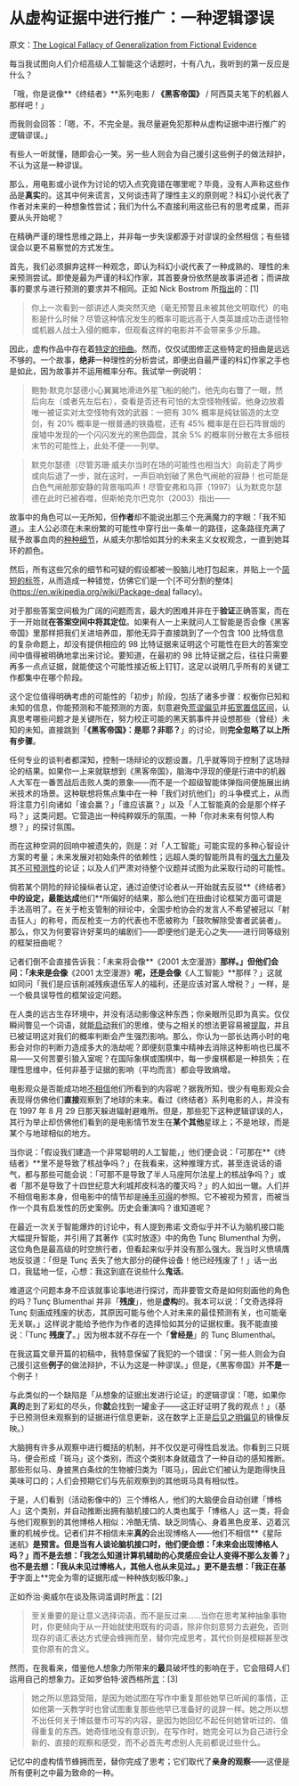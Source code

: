 # 从虚构证据中进行推广：一种逻辑谬误

原文：[The Logical Fallacy of Generalization from Fictional Evidence](https://www.readthesequences.com/The-Logical-Fallacy-Of-Generalization-From-Fictional-Evidence)

每当我试图向人们介绍高级人工智能这个话题时，十有八九，我听到的第一反应是什么？

「哦，你是说像**《终结者》**系列电影 / **《黑客帝国》** / 阿西莫夫笔下的机器人那样吧！」

而我则会回答：「嗯，不，不完全是。我尽量避免犯那种从虚构证据中进行推广的逻辑谬误。」

有些人一听就懂，随即会心一笑。另一些人则会为自己援引这些例子的做法辩护，不认为这是一种谬误。

那么，用电影或小说作为讨论的切入点究竟错在哪里呢？毕竟，没有人声称这些作品是**真实**的。这其中何来谎言，又何谈违背了理性主义的原则呢？科幻小说代表了作者对未来的一种想象性尝试；我们为什么不直接利用这些已有的思考成果，而非要从头开始呢？

在精确严谨的理性思维之路上，并非每一步失误都源于对谬误的全然相信；有些错误会以更不易察觉的方式发生。

首先，我们必须摒弃这样一种观念，即认为科幻小说代表了一种成熟的、理性的未来预测尝试。即使是最为严谨的科幻作家，其首要身份依然是故事讲述者；而讲故事的要求与进行预测的要求并不相同。正如 Nick Bostrom 所[指出](http://www.nickbostrom.com/existential/risks.html)的：[1]

> 你上一次看到一部讲述人类突然灭绝（毫无预警且未被其他文明取代）的电影是什么时候？尽管这种情况发生的概率可能远高于人类英雄成功击退怪物或机器人战士入侵的概率，但观看这样的电影并不会带来多少乐趣。

因此，虚构作品中存在着[特定的扭曲](http://www.overcomingbias.com/2006/12/biases_of_scien.html)。然而，仅仅试图修正这些特定的扭曲是远远不够的。一个故事，**绝非**一种理性的分析尝试，即便出自最严谨的科幻作家之手也是如此，因为故事并不运用概率分布。我试举一例说明：

> 鲍勃·默克尔瑟德小心翼翼地滑进外星飞船的舱门，他先向右瞥了一眼，然后向左（或者先左后右），查看是否还有可怕的太空怪物残留。他身边放着唯一被证实对太空怪物有效的武器：一把有 30% 概率是纯钛锻造的太空剑，有 20% 概率是一根普通的铁撬棍，还有 45% 概率是在巨石阵冒烟的废墟中发现的一个闪闪发光的黑色圆盘，其余 5% 的概率则分散在太多细枝末节的可能性上，此处不便一一列举。

>

> 默克尔瑟德（尽管苏珊·威夫尔当时在场的可能性也相当大）向前走了两步或向后退了一步，就在这时，一声巨响划破了黑色气闸舱的寂静！也可能是白色气闸舱那安静的背景嗡鸣声！尽管安弗和乌菲（1997）认为默克尔瑟德在此时已被吞噬，但斯帕克尔巴克尔（2003）指出——

故事中的角色可以一无所知，但**作者**却不能说出那三个充满魔力的字眼：「我不知道」。主人公必须在未来纷繁的可能性中穿行出一条单一的路径，这条路径充满了赋予故事血肉的[种种细节](https://www.readthesequences.com/Burdensome-Details)，从威夫尔那恰如其分的未来主义女权观念，一直到她耳环的颜色。

然后，所有这些冗余的细节和可疑的假设都被一股脑儿地打包起来，并贴上一个[简短的标签](https://www.readthesequences.com/Occams-Razor)，从而造成一种错觉，仿佛它们是一个[不可分割的整体](https://en.wikipedia.org/wiki/Package-deal fallacy)。

对于那些答案空间极为广阔的问题而言，最大的困难并非在于**验证**正确答案，而在于一开始就**在答案空间中将其定位**。如果有人一上来就问人工智能是否会像《黑客帝国》里那样把我们关进培养皿，那他无异于直接跳到了一个包含 100 比特信息的复杂命题上，却没有提供相应的 98 比特证据来证明这个可能性在巨大的答案空间中值得被明确地拿出来讨论。要知道，在最初的 98 比特证据之后，往往只需要再多一点点证据，就能使这个可能性接近板上钉钉，这足以说明几乎所有的关键工作都集中在哪个阶段。

这个定位值得明确考虑的可能性的「初步」阶段，包括了诸多步骤：权衡你已知和未知的信息，你能预测和不能预测的方面，刻意避免[荒谬偏见](https://www.readthesequences.com/Stranger-Than-History)并[拓宽置信区间](https://www.greaterwrong.com/lw/j6/why_is_the_future_so_absurd/)，认真思考哪些问题才是关键所在，努力校正可能的黑天鹅事件并设想那些（曾经）未知的未知。直接跳到「**《黑客帝国》：是耶？非耶？**」的讨论，则**完全忽略了以上所有步骤**。

任何专业的谈判者都深知，控制一场辩论的议题设置，几乎就等同于控制了这场辩论的结果。如果你一上来就联想到《黑客帝国》，脑海中浮现的便是行进中的机器人大军在一番苦战后击败人类的景象——而不是一个超级智能体弹指间便施展出纳米技术的场景。这种联想将焦点集中在一种「我们对抗他们」的斗争模式上，从而将注意力引向诸如「谁会赢？」「谁应该赢？」以及「人工智能真的会是那个样子吗？」这类问题。它营造出一种纯粹娱乐的氛围，一种「你对未来有何惊人构想？」的探讨氛围。

而在这种空洞的回响中被遗失的，则是：对「人工智能」可能实现的多种心智设计方案的考量；未来发展对初始条件的依赖性；远超人类的智能所具有的[强大力量](https://www.readthesequences.com/The-Power-Of-Intelligence)及其[不可预测性](https://intelligence.org/2007/09/30/three-major-singularity-schools/)的论证；以及人们严肃对待整个议题并试图为此采取行动的可能性。

倘若某个阴险的辩论操纵者认定，通过迫使讨论者从一开始就去反驳**《终结者》**中的设定，最能达成**他们**所偏好的结果，那么他们在扭曲讨论框架方面可谓是手法高明了。在关于枪支管制的辩论中，全国步枪协会的发言人不希望被冠以「射击狂人」的称号，而反枪支一方的代表也不愿被称为「鼓吹解除受害者武装者」。那么，你又为何要容许好莱坞的编剧们——即便他们是无心之失——进行同等级别的框架扭曲呢？

记者们倒不会直接告诉我：「未来将会像**《2001 太空漫游》**那样。」但他们会问：「未来是会像**《2001 太空漫游》**呢，还是会像**《人工智能》**那样？」这就如同问「我们是应该削减残疾退伍军人的福利，还是应该对富人增税？」一样，是一个极具误导性的框架设定问题。

在人类的远古生存环境中，并没有活动影像这种东西；你亲眼所见即为真实。仅仅瞬间瞥见一个词语，就能[启动](https://www.readthesequences.com/Priming-And-Contamination)我们的思维，使与之相关的想法更容易被[提取](https://www.readthesequences.com/Availability)，并且已被证明这对我们的概率判断会产生强烈影响。那么，你认为一部长达两小时的电影会对你的判断力造成多大的浩劫呢？即便刻意集中精神去消除这种影响也已属不易——又何苦要引狼入室呢？在国际象棋或围棋中，每一步废棋都是一种损失；在理性思维中，任何非基于证据的影响（平均而言）都会导致熵增。

电影观众是否能成功地[不相信](https://www.readthesequences.com/Do-We-Believe-Everything-Were-Told)他们所看到的内容呢？据我所知，很少有电影观众会表现得仿佛他们**直接**观察到了地球的未来。看过《终结者》系列电影的人，并没有在 1997 年 8 月 29 日那天躲进辐射避难所。但是，那些犯下这种逻辑谬误的人，其行为举止却仿佛他们看到的是电影情节发生在**某个其他**星球上；不是地球，而是某个与地球相似的地方。

当你说：「假设我们建造一个非常聪明的人工智能，」他们便会说：「可那在**《终结者》**里不是导致了核战争吗？」在我看来，这种推理方式，甚至连说话的语气，都与那些可能会说：「可那不是导致了半人马座阿尔法星上的核战争吗？」或者「那不是导致了十四世纪意大利城邦皮科洛的覆灭吗？」的人如出一辙。人们并不相信电影本身，但电影中的情节却是[唾手可得](https://www.readthesequences.com/Availability)的参照。它不被视为预言，而被当作一个具有启发性的历史案例。历史会重演吗？谁知道呢？

在最近一次关于智能爆炸的讨论中，有人提到弗诺·文奇似乎并不认为脑机接口能大幅提升智能，并引用了其著作《实时放逐》中的角色 Tunç Blumenthal 为例，这位角色是最高级的时空旅行者，但看起来似乎并没有那么强大。我当时义愤填膺地反驳道：「但是 Tunç 丢失了他大部分的硬件设备！他已经残废了！」话一出口，我猛地一怔，心想：我这到底在说些什么**鬼话**。

难道这个问题本身不应该就事论事地进行探讨，而非要管文奇是如何刻画他的角色的吗？Tunç Blumenthal 并非「**残废**」，他是**虚构**的。我本可以说：「文奇选择将 Tunç 刻画成残废的状态，其原因可能与他个人对未来的最佳预测有关，也可能毫无关联。」这样说才能给予他作为作者的选择恰如其分的证据权重。我不能直接说：「Tunç **残废了**。」因为根本就不存在一个「**曾经是**」的 Tunç Blumenthal。

在我这篇文章开篇的初稿中，我特意保留了我犯的一个错误：「另一些人则会为自己援引这些**例子**的做法辩护，不认为这是一种谬误。」但是，《黑客帝国》并**不是**一个例子！

与此类似的一个缺陷是「从想象的证据出发进行论证」的逻辑谬误：「嗯，如果你**真的**走到了彩虹的尽头，你**就**会找到一罐金子——这正好证明了我的观点！」（基于已预测但未观察到的证据进行信息更新，这在数学上正是[后见之明偏见](https://www.readthesequences.com/Fake-Causality)的镜像反映。）

大脑拥有许多从观察中进行概括的机制，并不仅仅是可得性启发法。你看到三只斑马，便会形成「斑马」这个类别，而这个类别本身就蕴含了一种自动的感知推断。那些形似马、身披黑白条纹的生物被归类为「斑马」，因此它们被认为是跑得快且美味可口的；人们会预期它们与先前观察到的其他斑马具有相似性。

于是，人们看到（活动影像中的）三个博格人，他们的大脑便会自动创建「博格人」这个类别，并自动推断出拥有脑机接口的人类也属于「博格人」这一类，将会与他们观察到的其他博格人相似：冷酷无情、缺乏同情心、身着黑色皮革、迈着沉重的机械步伐。记者们并不相信未来**真的**会出现博格人——他们不相信**《星际迷航》**是预言。但是当有人谈论脑机接口时，他们便会想：「未来会出现博格人吗？」而不是去想：「我怎么知道计算机辅助的心灵感应会让人变得不那么友善？」也不是去想：「我从未见过博格人，其他人也从未见过。」更不是去想：「我正在基于**字面上**完全为零的证据形成一种种族刻板印象。」

正如乔治·奥威尔在谈及陈词滥调时所[言](https://www.readthesequences.com/Rationality-And-The-English-Language)：[2]

> 至关重要的是让意义选择词语，而不是反过来……当你在思考某种抽象事物时，你更倾向于从一开始就使用既有的词语，除非你刻意努力去避免，否则现存的语汇表达方式便会蜂拥而至，替你完成思考，其代价则是模糊甚至改变你原有的含义。

然而，在我看来，借鉴他人想象力所带来的**最**具破坏性的影响在于，它会阻碍人们运用自己的想象力。正如罗伯特·波西格所[言](https://www.readthesequences.com/Original-Seeing)：[3]

> 她之所以思路受阻，是因为她试图在写作中重复那些她早已听闻的事情，正如他第一天教学时也曾试图重复那些他早已准备好的说辞一样。她之所以想不出任何关于博兹曼市可写的内容，是因为她回忆不起任何她曾听过的、值得重复的东西。她奇怪地没有意识到，在写作时，她完全可以为自己进行全新的、直接的观察和感受，而不必首先考虑别人先前都说过些什么。

记忆中的虚构情节蜂拥而至，替你完成了思考；它们取代了**亲身的观察**——这便是所有便利之中最为致命的一种。